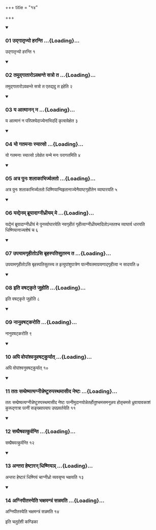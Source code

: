 +++
title = "१४"

+++

<div class="js_include" includetitle="true" newlevelforh1="3" unfilled="" url="/vedAH_yajuH/taittirIyam/sUtram/ApastambaH/shrautam/vishvAsa-prastutiH/13/14/01_udgAtRbhyo_haranti.md">
<details open><summary><h3>01 उद्गातृभ्यो हरन्ति ...{Loading}...</h3></summary>

उद्गातृभ्यो हरन्ति १
</details>
</div>


<div class="js_include" includetitle="true" newlevelforh1="3" unfilled="" url="/vedAH_yajuH/taittirIyam/sUtram/ApastambaH/shrautam/vishvAsa-prastutiH/13/14/02_tamudgAtAro-vaxante_satro_ta.md">
<details open><summary><h3>02 तमुद्गातारोऽवक्षन्ते सत्रो त ...{Loading}...</h3></summary>

तमुद्गातारोऽवक्षन्ते सत्रो त एतद्यदु त इहेति २
</details>
</div>


<div class="js_include" includetitle="true" newlevelforh1="3" unfilled="" url="/vedAH_yajuH/taittirIyam/sUtram/ApastambaH/shrautam/vishvAsa-prastutiH/13/14/03_ya_AtmAnan_na.md">
<details open><summary><h3>03 य आत्मानन् न ...{Loading}...</h3></summary>

य आत्मानं न परिपश्येदाज्येनाभिददिं कृत्वावेक्षेत ३
</details>
</div>


<div class="js_include" includetitle="true" newlevelforh1="3" unfilled="" url="/vedAH_yajuH/taittirIyam/sUtram/ApastambaH/shrautam/vishvAsa-prastutiH/13/14/04_yo_gatamanAH_syAtso.md">
<details open><summary><h3>04 यो गतमनाः स्यात्सो ...{Loading}...</h3></summary>

यो गतमनाः स्यात्सो ऽवेक्षेत यन्मे मनः परागतमिति ४
</details>
</div>


<div class="js_include" includetitle="true" newlevelforh1="3" unfilled="" url="/vedAH_yajuH/taittirIyam/sUtram/ApastambaH/shrautam/vishvAsa-prastutiH/13/14/05_atra_punaH_shalAkAbhirjvalato.md">
<details open><summary><h3>05 अत्र पुनः शलाकाभिर्ज्वलतो ...{Loading}...</h3></summary>

अत्र पुनः शलाकाभिर्ज्वलतो धिष्णियान्विहृतानाज्येनैवाष्टगृहीतेन व्याघारयति ५
</details>
</div>


<div class="js_include" includetitle="true" newlevelforh1="3" unfilled="" url="/vedAH_yajuH/taittirIyam/sUtram/ApastambaH/shrautam/vishvAsa-prastutiH/13/14/06_yadyenam_brUyAdAgnIdhrIyam_me.md">
<details open><summary><h3>06 यद्येनम् ब्रूयादाग्नीध्रीयम् मे ...{Loading}...</h3></summary>

यद्येनं ब्रूयादाग्नीध्रीयं मे पुनर्व्याघारयेति नवगृहीतं गृहीत्वाग्नीध्रीयमादितोऽन्ततश्च व्याघार्य धारयति धिष्णियानाज्यशेषं च ६
</details>
</div>


<div class="js_include" includetitle="true" newlevelforh1="3" unfilled="" url="/vedAH_yajuH/taittirIyam/sUtram/ApastambaH/shrautam/vishvAsa-prastutiH/13/14/07_upayAmagRhIto-si_bRhaspatisutasya_ta.md">
<details open><summary><h3>07 उपयामगृहीतोऽसि बृहस्पतिसुतस्य त ...{Loading}...</h3></summary>

उपयामगृहीतोऽसि बृहस्पतिसुतस्य त इत्युपांशुपात्रेण पात्नीवतमाग्रयणाद्गृहीत्वा न सादयति ७
</details>
</div>


<div class="js_include" includetitle="true" newlevelforh1="3" unfilled="" url="/vedAH_yajuH/taittirIyam/sUtram/ApastambaH/shrautam/vishvAsa-prastutiH/13/14/08_iti_vaShaTkRte_juhoti.md">
<details open><summary><h3>08 इति वषट्कृते जुहोति ...{Loading}...</h3></summary>

इति वषट्कृते जुहोति ८
</details>
</div>


<div class="js_include" includetitle="true" newlevelforh1="3" unfilled="" url="/vedAH_yajuH/taittirIyam/sUtram/ApastambaH/shrautam/vishvAsa-prastutiH/13/14/09_nAnuvaShaTkaroti.md">
<details open><summary><h3>09 नानुवषट्करोति ...{Loading}...</h3></summary>

नानुवषट्करोति ९
</details>
</div>


<div class="js_include" includetitle="true" newlevelforh1="3" unfilled="" url="/vedAH_yajuH/taittirIyam/sUtram/ApastambaH/shrautam/vishvAsa-prastutiH/13/14/10_api_vopAMshvanuvaShaTkuryAt.md">
<details open><summary><h3>10 अपि वोपांश्वनुवषट्कुर्यात् ...{Loading}...</h3></summary>

अपि वोपांश्वनुवषट्कुर्यात् १०
</details>
</div>


<div class="js_include" includetitle="true" newlevelforh1="3" unfilled="" url="/vedAH_yajuH/taittirIyam/sUtram/ApastambaH/shrautam/vishvAsa-prastutiH/13/14/11_tataH_sampreShyatyagnInneShTurupasthamAsIda_neShTaH.md">
<details open><summary><h3>11 ततः सम्प्रेष्यत्यग्नीन्नेष्टुरुपस्थमासीद नेष्टः ...{Loading}...</h3></summary>

ततः सम्प्रेष्यत्यग्नीन्नेष्टुरुपस्थमासीद नेष्टः पत्नीमुदानयोन्नेतर्होतुश्चमसमनून्नय होतृचमसे ध्रुवायावकाशं कुरूद्गात्रा पत्नीं सङ्ख्यापयाप उपप्रवर्तयेति ११
</details>
</div>


<div class="js_include" includetitle="true" newlevelforh1="3" unfilled="" url="/vedAH_yajuH/taittirIyam/sUtram/ApastambaH/shrautam/vishvAsa-prastutiH/13/14/12_sampraiShavatkurvanti.md">
<details open><summary><h3>12 सम्प्रैषवत्कुर्वन्ति ...{Loading}...</h3></summary>

सम्प्रैषवत्कुर्वन्ति १२
</details>
</div>


<div class="js_include" includetitle="true" newlevelforh1="3" unfilled="" url="/vedAH_yajuH/taittirIyam/sUtram/ApastambaH/shrautam/vishvAsa-prastutiH/13/14/13_antarA_heShTAran_dhiShNiya~n.md">
<details open><summary><h3>13 अन्तरा हेष्टारन् धिष्णियञ् ...{Loading}...</h3></summary>

अन्तरा हेष्टारं धिष्णियं चाग्नीध्रो व्यवसृप्य भक्षयति १३
</details>
</div>


<div class="js_include" includetitle="true" newlevelforh1="3" unfilled="" url="/vedAH_yajuH/taittirIyam/sUtram/ApastambaH/shrautam/vishvAsa-prastutiH/13/14/14_agnipItasyeti_bhaxamantraM_sannamati.md">
<details open><summary><h3>14 अग्निपीतस्येति भक्षमन्त्रं सन्नमति ...{Loading}...</h3></summary>

अग्निपीतस्येति भक्षमन्त्रं सन्नमति १४
</details>
</div>



  
इति चतुर्दशी कण्डिका 
